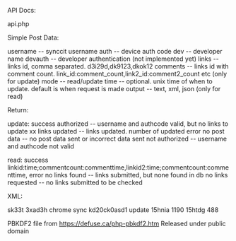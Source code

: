 





API Docs:




api.php

Simple Post Data:

username    -- synccit username
auth        -- device auth code
dev         -- developer name
devauth     -- developer authentication (not implemented yet)
links       -- links id, comma separated. d3i29d,dk9123,dkok12
comments    -- links id with comment count. link_id:comment_count,link2_id:comment2_count  etc (only for update)
mode        -- read/update
time        -- optional. unix time of when to update. default is when request is made
output      -- text, xml, json (only for read)


Return:

update:
success
    authorized          -- username and authcode valid, but no links to update
    xx links updated    -- links updated. number of updated
error
    no post data        -- no post data sent or incorrect data sent
    not authorized      -- username and authcode not valid


read:
success
    linkid:time;commentcount:commenttime,linkid2:time;commentcount:commenttime,
error
    no links found      -- links submitted, but none found in db
    no links requested  -- no links submitted to be checked

XML:

<?xml version="1.0"?>
<user>
    <username>sk33t</username>
    <auth>3xad3h</auth>
    <dev>chrome sync</dev>
    <devauth>kd20ck0asd1</devauth>
    <mode>update</mode>
</user>
<links>
    <link>
        <id>15hnia</id>
        <comments>1190</comments>
    </link>
    <link>
        <id>15htdg</id>
        <comments>488</comments>
    </link>
</links>








PBKDF2 file from https://defuse.ca/php-pbkdf2.htm
Released under public domain